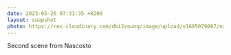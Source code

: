 ```yaml
---
date: 2023-05-26 07:31:35 +0200
layout: snapshot
photo: https://res.cloudinary.com/dbi2zounq/image/upload/v1685079087/nxzqtyev4bd2cftxm1jx.jpg
---
```

Second scene from Nascosto
